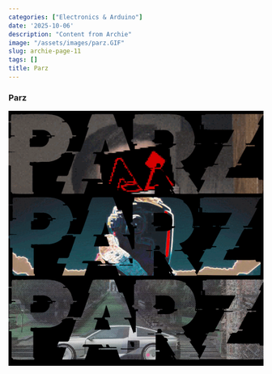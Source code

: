 ```yaml
---
categories: ["Electronics & Arduino"]
date: '2025-10-06'
description: "Content from Archie"
image: "/assets/images/parz.GIF"
slug: archie-page-11
tags: []
title: Parz
---
```



### Parz


![Mobirise Website Builder](/assets/images/parz.GIF)


